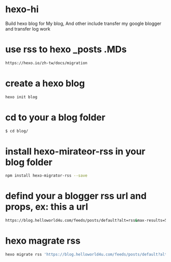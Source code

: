 # hexo-hi
Build hexo blog for My blog, And other include transfer my google blogger and transfer log work

# use rss to hexo _posts .MDs
```bash
https://hexo.io/zh-tw/docs/migration
```
# create a hexo blog
```bash
hexo init blog
```

# cd to your a blog folder
```bash
$ cd blog/
```

# install hexo-mirateor-rss in your blog folder
```bash
npm install hexo-migrator-rss --save
```


# defind your a blogger rss url and props, ex: this a url
```bash
https://blog.helloworld4u.com/feeds/posts/default?alt=rss&max-results=500

```

# hexo magrate rss
```bash
hexo migrate rss 'https://blog.helloworld4u.com/feeds/posts/default?alt=rss&max-results=500'
```


